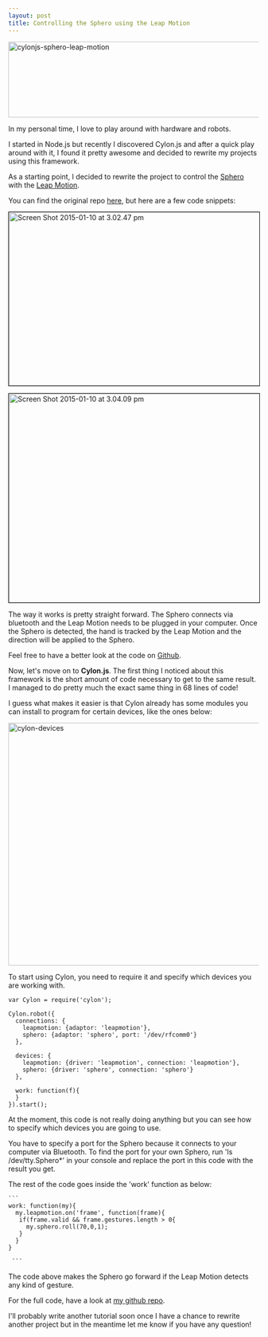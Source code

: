 ```yaml
---
layout: post
title: Controlling the Sphero using the Leap Motion
---
```


<a href="https://charliegerard.files.wordpress.com/2015/01/cylonjs-sphero.png"><img class="aligncenter size-large wp-image-61" src="https://charliegerard.files.wordpress.com/2015/01/cylonjs-sphero.png?w=660" alt="cylonjs-sphero-leap-motion" width="660" height="152" /></a>

In my personal time, I love to play around with hardware and robots.

I started in Node.js but recently I discovered Cylon.js and after a quick play around with it, I found it pretty awesome and decided to rewrite my projects using this framework.

As a starting point, I decided to rewrite the project to control the [Sphero](http://www.gosphero.com/) with the [Leap Motion](https://www.leapmotion.com/).

You can find the original repo <a href="http://charliegerard.github.io/leap_sphero" target="_blank">here</a>, but here are a few code snippets:


<a href="https://charliegerard.files.wordpress.com/2015/01/screen-shot-2015-01-10-at-3-02-47-pm.png"><img class="aligncenter wp-image-62 size-large" style="border: 1px solid #000000;" src="https://charliegerard.files.wordpress.com/2015/01/screen-shot-2015-01-10-at-3-02-47-pm.png?w=660" alt="Screen Shot 2015-01-10 at 3.02.47 pm" width="660" height="348" /></a>

<a href="https://charliegerard.files.wordpress.com/2015/01/screen-shot-2015-01-10-at-3-04-09-pm.png"><img class="aligncenter wp-image-63 size-large" style="border: 1px solid #000000;" src="https://charliegerard.files.wordpress.com/2015/01/screen-shot-2015-01-10-at-3-04-09-pm.png?w=660" alt="Screen Shot 2015-01-10 at 3.04.09 pm" width="660" height="419" /></a>

The way it works is pretty straight forward. The Sphero connects via bluetooth and the Leap Motion needs to be plugged in your computer. Once the Sphero is detected, the hand is tracked by the Leap Motion and the direction will be applied to the Sphero.

Feel free to have a better look at the code on <a href="http://charliegerard.github.io/leap_sphero" target="_blank">Github</a>.

Now, let's move on to <strong>Cylon.js</strong>. The first thing I noticed about this framework is the short amount of code necessary to get to the same result. I managed to do pretty much the exact same thing in 68 lines of code!

I guess what makes it easier is that Cylon already has some modules you can install to program for certain devices, like the ones below:

<a href="https://charliegerard.files.wordpress.com/2015/01/screen-shot-2015-01-11-at-8-59-14-pm.png"><img class="aligncenter size-large wp-image-69" src="https://charliegerard.files.wordpress.com/2015/01/screen-shot-2015-01-11-at-8-59-14-pm.png?w=660" alt="cylon-devices" width="660" height="487" /></a>

To start using Cylon, you need to require it and specify which devices you are working with.

```
var Cylon = require('cylon');

Cylon.robot({
  connections: {
    leapmotion: {adaptor: 'leapmotion'},
    sphero: {adaptor: 'sphero', port: '/dev/rfcomm0'}
  },

  devices: {
    leapmotion: {driver: 'leapmotion', connection: 'leapmotion'},
    sphero: {driver: 'sphero', connection: 'sphero'}
  },

  work: function(f){
  }
}).start();
```

At the moment, this code is not really doing anything but you can see how to specify which devices you are going to use.

You have to specify a port for the Sphero because it connects to your computer via Bluetooth. To find the port for your own Sphero, run 'ls /dev/tty.Sphero*' in your console and replace the port in this code with the result you get.

The rest of the code goes inside the 'work' function as below:
<pre><code>```
work: function(my){
  my.leapmotion.on('frame', function(frame){
   if(frame.valid &amp;&amp; frame.gestures.length &gt; 0{
     my.sphero.roll(70,0,1);
   }
  }
}

 ``` </code></pre>
The code above makes the Sphero go forward if the Leap Motion detects any kind of gesture.

For the full code, have a look at <a href="https://github.com/charliegerard/cylon-projects/tree/master/cylon-leapmotion-sphero" target="_blank">my github repo</a>.

I'll probably write another tutorial soon once I have a chance to rewrite another project but in the meantime let me know if you have any question!